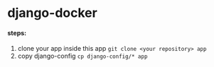# django-docker

#### steps: 
 1. clone your app inside this app
    ``` git clone <your repository> app ```
 2. copy django-config
    ``` cp django-config/* app ```
